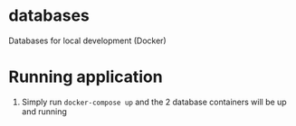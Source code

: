 # databases
Databases for local development (Docker)

# Running application
1. Simply run `docker-compose up` and the 2 database containers will be up and running
